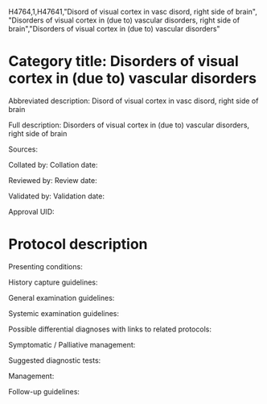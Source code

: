 H4764,1,H47641,"Disord of visual cortex in vasc disord, right side of brain", "Disorders of visual cortex in (due to) vascular disorders, right side of brain","Disorders of visual cortex in (due to) vascular disorders"
# Category title: Disorders of visual cortex in (due to) vascular disorders

Abbreviated description: Disord of visual cortex in vasc disord, right side of brain

Full description: Disorders of visual cortex in (due to) vascular disorders, right side of brain

Sources:

Collated by:
Collation date:

Reviewed by:
Review date:

Validated by:
Validation date:

Approval UID:

# Protocol description

Presenting conditions:

History capture guidelines:

General examination guidelines:

Systemic examination guidelines:

Possible differential diagnoses with links to related protocols:

Symptomatic / Palliative management:

Suggested diagnostic tests:

Management:

Follow-up guidelines:

